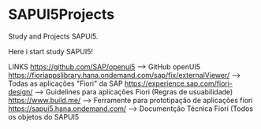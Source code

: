 # SAPUI5Projects
Study and Projects SAPUI5.

Here i start study SAPUI5!


LINKS
https://github.com/SAP/openui5                                         --> GitHub openUI5
https://fioriappslibrary.hana.ondemand.com/sap/fix/externalViewer/ 		 --> Todas as aplicações "Fiori" da SAP
https://experience.sap.com/fiori-design/ 						   		             --> Guidelines para aplicações Fiori (Regras de usuabilidade)
https://www.build.me/ 											   		                     --> Ferramente para prototipação de aplicações fiori
https://sapui5.hana.ondemand.com/ 								   		               --> Documentção Técnica Fiori (Todos os objetos do SAPUI5
